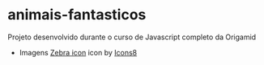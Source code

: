 # animais-fantasticos

Projeto desenvolvido durante o curso de Javascript completo da Origamid

- Imagens
  <a target="_blank" href="https://icons8.com/icons/set/funny-zebra"
         >Zebra icon</a
       >
  icon by <a target="_blank" href="https://icons8.com">Icons8</a>

